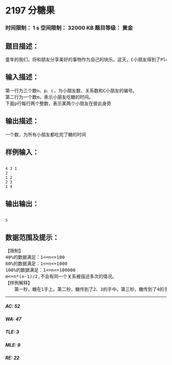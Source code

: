 # 2197 分糖果   
### 时间限制： 1 s     空间限制： 32000 KB     题目等级： 黄金  
## 题目描述：  

<pre>
童年的我们，将和朋友分享美好的事物作为自己的快乐。这天，C小朋友得到了Plenty of candies，将要把这些糖果分给要好的朋友们。已知糖果从一个人传给另一个人需要1 秒的时间，同一个小朋友不会重复接受糖果。由于糖果足够多，如果某时刻某小朋友接受了糖果，他会将糖果分成若干份，分给那些在他身旁且还没有得到糖果的小朋友们，而且自己会吃一些糖果。由于嘴馋，小朋友们等不及将糖果发完，会在得到糖果后边吃边发。每个小朋友从接受糖果到吃完糖果需要m秒的时间。那么，如果第一秒C小朋友开始发糖，第多少秒所有小朋友都吃完了糖呢?
</pre>
  
  
## 输入描述：  

<pre>
第一行为三个数n、p、c，为小朋友数、关系数和C小朋友的编号。  
第二行为一个数m，表示小朋友吃糖的时间。  
下面p行每行两个整数，表示某两个小朋友在彼此身旁
</pre>
  
  
## 输出描述：  

<pre>
一个数，为所有小朋友都吃完了糖的时间
</pre>
  
  
## 样例输入：  

<pre><code>
4 3 1  
2  
1 2  
2 3  
1 4
</code></pre>
  
  
## 输出输出：  

<pre><code>
5
</code></pre>
  
  
## 数据范围及提示：  

<pre>
【限制】  
40%的数据满足：1<=n<=100  
60%的数据满足：1<=n<=1000  
100%的数据满足：1<=n<=100000  
m<=n*(n-1)/2,不会有同一个关系被描述多次的情况。
【样例解释】  
　　第一秒，糖在1手上。第二秒，糖传到了2、3的手中。第三秒，糖传到了4的手中，此时1吃完了。第四秒，2、3吃完了。第五秒，4吃完了。所以答案是5。
</pre>
  
  
***  

##### AC: 52  
##### WA: 47  
##### TLE: 3  
##### MLE: 9  
##### RE: 22  
